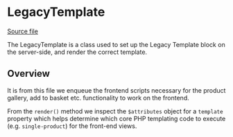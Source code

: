 # LegacyTemplate

[Source file](https://github.com/woocommerce/woocommerce-gutenberg-products-block/blob/trunk/src/BlockTypes/LegacyTemplate.php)

The LegacyTemplate is a class used to set up the Legacy Template block on the server-side, and render the correct template.

## Overview

It is from this file we enqueue the frontend scripts necessary for the product gallery, add to basket etc. functionality to work on the frontend.

From the `render()` method we inspect the `$attributes` object for a `template` property which helps determine which core PHP templating code to execute (e.g. `single-product`) for the front-end views.
